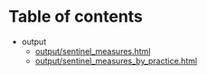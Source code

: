 # Table of contents

* output
  * [output/sentinel_measures.html](output/sentinel_measures.html)
  * [output/sentinel_measures_by_practice.html](output/sentinel_measures_by_practice.html)